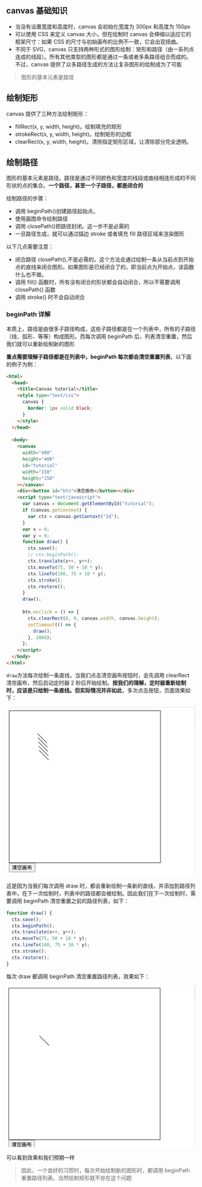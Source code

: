 ## canvas 基础知识

- 当没有设置宽度和高度时，canvas 会初始化宽度为 300px 和高度为 150px
- 可以使用 CSS 来定义 canvas 大小，但在绘制时 canvas 会伸缩以适应它的框架尺寸：如果 CSS 的尺寸与初始画布的比例不一致，它会出现扭曲。
- 不同于 SVG，canvas 只支持两种形式的图形绘制：矩形和路径（由一系列点连成的线段）。所有其他类型的图形都是通过一条或者多条路径组合而成的。不过，canvas 提供了众多路径生成的方法让复杂图形的绘制成为了可能

> 图形的基本元素是路径

## 绘制矩形

canvas 提供了三种方法绘制矩形：

- fillRect(x, y, width, height)。绘制填充的矩形
- strokeRect(x, y, width, height)。绘制矩形的边框
- clearRect(x, y, width, height)。清除指定矩形区域，让清除部分完全透明。

## 绘制路径

图形的基本元素是路径。路径是通过不同颜色和宽度的线段或曲线相连形成的不同形状的点的集合。**一个路径，甚至一个子路径，都是闭合的**

绘制路径的步骤：

- 调用 beginPath()创建路径起始点。
- 使用画图命令绘制路径
- 调用 closePath()把路径封闭。这一步不是必需的
- 一旦路径生成，就可以通过描边 stroke 或者填充 fill 路径区域来渲染图形

以下几点需要注意：

- 闭合路径 closePath(),不是必需的。这个方法会通过绘制一条从当前点到开始点的直线来闭合图形。如果图形是已经闭合了的，即当前点为开始点，该函数什么也不做。
- 调用 fill() 函数时，所有没有闭合的形状都会自动闭合，所以不需要调用 closePath() 函数
- 调用 stroke() 时不会自动闭合

### beginPath 详解

本质上，路径是由很多子路径构成，这些子路径都是在一个列表中，所有的子路径（线、弧形、等等）构成图形。而每次调用 beginPath 后，列表清空重置，然后我们就可以重新绘制新的图形

**重点需要理解子路径都是在列表中，beginPath 每次都会清空重置列表**，以下面的例子为例：

```html
<html>
  <head>
    <title>Canvas tutorial</title>
    <style type="text/css">
      canvas {
        border: 1px solid black;
      }
    </style>
  </head>

  <body>
    <canvas
      width="400"
      height="400"
      id="tutorial"
      width="150"
      height="150"
    ></canvas>
    <div><button id="btn">清空画布</button></div>
    <script type="text/javascript">
      var canvas = document.getElementById("tutorial");
      if (canvas.getContext) {
        var ctx = canvas.getContext("2d");
      }
      var x = 0;
      var y = 0;
      function draw() {
        ctx.save();
        // ctx.beginPath();
        ctx.translate(x++, y++);
        ctx.moveTo(75, 50 + 10 * y);
        ctx.lineTo(100, 75 + 10 * y);
        ctx.stroke();
        ctx.restore();
      }
      draw();

      btn.onclick = () => {
        ctx.clearRect(0, 0, canvas.width, canvas.height);
        setTimeout(() => {
          draw();
        }, 2000);
      };
    </script>
  </body>
</html>
```

`draw`方法每次绘制一条直线，当我们点击清空画布按钮时，会先调用 clearRect 清空画布，然后启动定时器 2 秒后开始绘制。**按我们的理解，定时器重新绘制时，应该是只绘制一条直线。但实际情况并非如此**，多次点击按钮，页面效果如下：

![image](../excalidraw-app/beginpath-01.jpg)

这是因为当我们每次调用 draw 时，都会重新绘制一条新的直线，并添加到路径列表中，在下一次绘制时，列表中的路径都会被绘制。因此我们在下一次绘制时，需要调用 beginPath 清空重置之前的路径列表，如下：

```js
function draw() {
  ctx.save();
  ctx.beginPath();
  ctx.translate(x++, y++);
  ctx.moveTo(75, 50 + 10 * y);
  ctx.lineTo(100, 75 + 10 * y);
  ctx.stroke();
  ctx.restore();
}
```

每次 draw 都调用 beginPath 清空重置路径列表，效果如下：

![image](../excalidraw-app/beginpath-02.jpg)

可以看到效果和我们预期一样

> 因此，一个良好的习惯时，每次开始绘制新的图形时，都调用 beginPath 重置路径列表。当然绘制矩形就不存在这个问题
